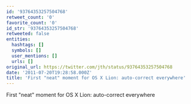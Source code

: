 ```yaml
---
id: '93764353257504768'
retweet_count: '0'
favorite_count: '0'
id_str: '93764353257504768'
retweeted: false
entities:
  hashtags: []
  symbols: []
  user_mentions: []
  urls: []
original_url: https://twitter.com/jth/status/93764353257504768
date: '2011-07-20T19:28:58.000Z'
title: 'First "neat" moment for OS X Lion: auto-correct everywhere'
---
```


First "neat" moment for OS X Lion: auto-correct everywhere